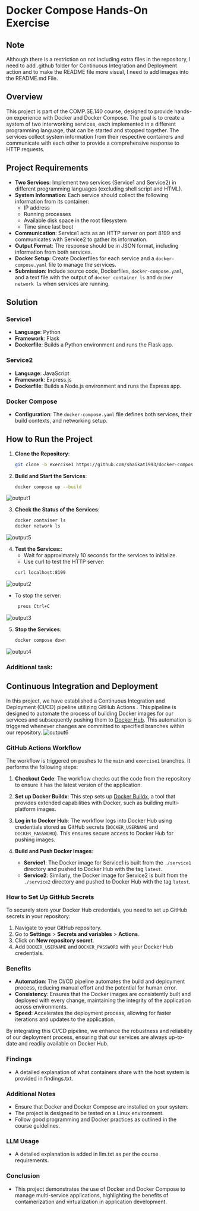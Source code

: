 # Docker Compose Hands-On Exercise

## Note
Although there is a restriction on not including extra files in the repository, I need to add .github folder for Continuous Integration and Deployment action and to make the README file more visual, I need to add images into the README.md File. 

## Overview

This project is part of the COMP.SE.140 course, designed to provide hands-on experience with Docker and Docker Compose. The goal is to create a system of two interworking services, each implemented in a different programming language, that can be started and stopped together. The services collect system information from their respective containers and communicate with each other to provide a comprehensive response to HTTP requests.

## Project Requirements

- **Two Services**: Implement two services (Service1 and Service2) in different programming languages (excluding shell script and HTML).
- **System Information**: Each service should collect the following information from its container:
  - IP address
  - Running processes
  - Available disk space in the root filesystem
  - Time since last boot
- **Communication**: Service1 acts as an HTTP server on port 8199 and communicates with Service2 to gather its information.
- **Output Format**: The response should be in JSON format, including information from both services.
- **Docker Setup**: Create Dockerfiles for each service and a `docker-compose.yaml` file to manage the services.
- **Submission**: Include source code, Dockerfiles, `docker-compose.yaml`, and a text file with the output of `docker container ls` and `docker network ls` when services are running.

## Solution

### Service1

- **Language**: Python
- **Framework**: Flask
- **Dockerfile**: Builds a Python environment and runs the Flask app.

### Service2

- **Language**: JavaScript
- **Framework**: Express.js
- **Dockerfile**: Builds a Node.js environment and runs the Express app.

### Docker Compose

- **Configuration**: The `docker-compose.yaml` file defines both services, their build contexts, and networking setup.

## How to Run the Project

1. **Clone the Repository**:
   ```bash
   git clone -b exercise1 https://github.com/shaikat1993/docker-compose-service1-service2.git

2. **Build and Start the Services**:
   ```bash
   docker compose up --build
 ![output1](images/1.png)

3. **Check the Status of the Services**:
   ```bash
   docker container ls
   docker network ls
 ![output5](images/5.png)
   
4. **Test the Services:**:
   - Wait for approximately 10 seconds for the services to initialize.
   - Use curl to test the HTTP server:
   ```bash
   curl localhost:8199
  ![output2](images/2.png)

- To stop the server: 
  ```bash
   press Ctrl+C
 ![output3](images/3.png)
  
5. **Stop the Services**:
   ```bash
   docker compose down
  ![output4](images/4.png)
### Additional task:
## Continuous Integration and Deployment
In this project, we have established a Continuous Integration and Deployment (CI/CD) pipeline utilizing GitHub Actions . This pipeline is designed to automate the process of building Docker images for our services and subsequently pushing them to [Docker Hub](https://hub.docker.com/u/sadidur). This automation is triggered whenever changes are committed to specified branches within our repository.
![output6](images/6.png)

### GitHub Actions Workflow

The workflow is triggered on pushes to the `main` and `exercise1` branches. It performs the following steps:

1. **Checkout Code**: The workflow checks out the code from the repository to ensure it has the latest version of the application.

2. **Set up Docker Buildx**: This step sets up [Docker Buildx](https://docs.docker.com/buildx/working-with-buildx/), a tool that provides extended capabilities with Docker, such as building multi-platform images.

3. **Log in to Docker Hub**: The workflow logs into Docker Hub using credentials stored as GitHub secrets (`DOCKER_USERNAME` and `DOCKER_PASSWORD`). This ensures secure access to Docker Hub for pushing images.

4. **Build and Push Docker Images**:
   - **Service1**: The Docker image for Service1 is built from the `./service1` directory and pushed to Docker Hub with the tag `latest`.
   - **Service2**: Similarly, the Docker image for Service2 is built from the `./service2` directory and pushed to Docker Hub with the tag `latest`.

### How to Set Up GitHub Secrets

To securely store your Docker Hub credentials, you need to set up GitHub secrets in your repository:

1. Navigate to your GitHub repository.
2. Go to **Settings** > **Secrets and variables** > **Actions**.
3. Click on **New repository secret**.
4. Add `DOCKER_USERNAME` and `DOCKER_PASSWORD` with your Docker Hub credentials.

### Benefits

- **Automation**: The CI/CD pipeline automates the build and deployment process, reducing manual effort and the potential for human error.
- **Consistency**: Ensures that the Docker images are consistently built and deployed with every change, maintaining the integrity of the application across environments.
- **Speed**: Accelerates the deployment process, allowing for faster iterations and updates to the application.

By integrating this CI/CD pipeline, we enhance the robustness and reliability of our deployment process, ensuring that our services are always up-to-date and readily available on Docker Hub.
 
### Findings
- A detailed explanation of what containers share with the host system is provided in findings.txt.

### Additional Notes
- Ensure that Docker and Docker Compose are installed on your system.
- The project is designed to be tested on a Linux environment.
- Follow good programming and Docker practices as outlined in the course guidelines.

### LLM Usage
- A detailed explanation is added in llm.txt as per the course requirements.

### Conclusion
- This project demonstrates the use of Docker and Docker Compose to manage multi-service applications, highlighting the benefits of containerization and virtualization in application development.
